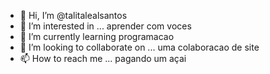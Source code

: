 - 👋 Hi, I’m @talitalealsantos
- 👀 I’m interested in ... aprender com voces
- 🌱 I’m currently learning  programacao
- 💞️ I’m looking to collaborate on ... uma colaboracao de site
- 📫 How to reach me ... pagando um açai

<!---
talitalealsantos/talitalealsantos is a ✨ special ✨ repository because its `README.md` (this file) appears on your GitHub profile.
You can click the Preview link to take a look at your changes.
--->

